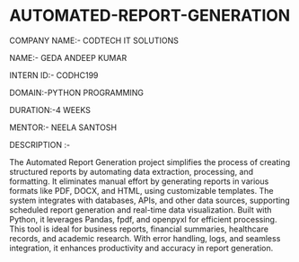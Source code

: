 # AUTOMATED-REPORT-GENERATION

COMPANY NAME:- CODTECH IT SOLUTIONS

NAME:- GEDA ANDEEP KUMAR

INTERN ID:- CODHC199

DOMAIN:-PYTHON PROGRAMMING

DURATION:-4 WEEKS

MENTOR:- NEELA SANTOSH

DESCRIPTION :-

The Automated Report Generation project simplifies the process of creating structured reports by automating data extraction, processing, and formatting. It eliminates manual effort by generating reports in various formats like PDF, DOCX, and HTML, using customizable templates. The system integrates with databases, APIs, and other data sources, supporting scheduled report generation and real-time data visualization. Built with Python, it leverages Pandas, fpdf, and openpyxl for efficient processing. This tool is ideal for business reports, financial summaries, healthcare records, and academic research. With error handling, logs, and seamless integration, it enhances productivity and accuracy in report generation.
